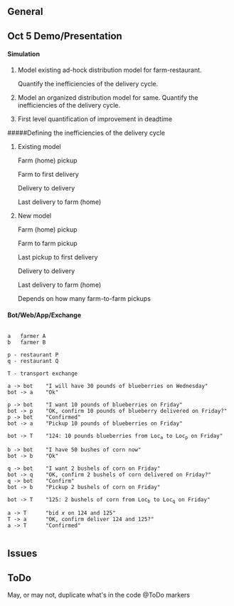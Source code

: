 
## General

## Oct 5 Demo/Presentation
#### Simulation
1. Model existing ad-hock distribution model for farm-restaurant. 

    Quantify the inefficiencies of the delivery cycle.
1. Model an organized distribution model for same.
    Quantify the inefficiencies of the delivery cycle.

1. First level quantification of improvement in deadtime

#####Defining the inefficiencies of the delivery cycle
1.  Existing model
    
    <p>Farm (home) pickup
    <p>Farm to first delivery
    <p>Delivery to delivery
    <p>Last delivery to farm (home)
    
1.  New model

    <p>Farm (home) pickup
    <p>Farm to farm pickup
    <p>Last pickup to first delivery
    <p>Delivery to delivery
    <p>Last delivery to farm (home)

    Depends on how many farm-to-farm pickups
    
#### Bot/Web/App/Exchange

<pre><code>
a   farmer A
b   farmer B

p - restaurant P
q - restaurant Q

T - transport exchange

a -> bot    "I will have 30 pounds of blueberries on Wednesday"
bot -> a    "Ok"

p -> bot    "I want 10 pounds of blueberries on Friday"
bot -> p    "OK, confirm 10 pounds of blueberry delivered on Friday?"
p -> bot    "Confirmed"
bot -> a    "Pickup 10 pounds of blueberries on Friday"

bot -> T    "124: 10 pounds blueberries from Loc<sub>a</sub> to Loc<sub>p</sub> on Friday"

b -> bot    "I have 50 bushes of corn now"
bot -> b    "Ok"

q -> bot    "I want 2 bushels of corn on Friday"
bot -> q    "OK, confirm 2 bushels of corn delivered on Friday?"
q -> bot    "Confirm"
bot -> b    "Pickup 2 bushels of corn on Friday"

bot -> T    "125: 2 bushels of corn from Loc<sub>b</sub> to Loc<sub>q</sub> on Friday"

a -> T      "bid <i>x</i> on 124 and 125"
T -> a      "OK, confirm deliver 124 and 125?"
a -> T      "Confirmed"

</code></pre>

## Issues

## ToDo
May, or may not, duplicate what's in the code @ToDo markers